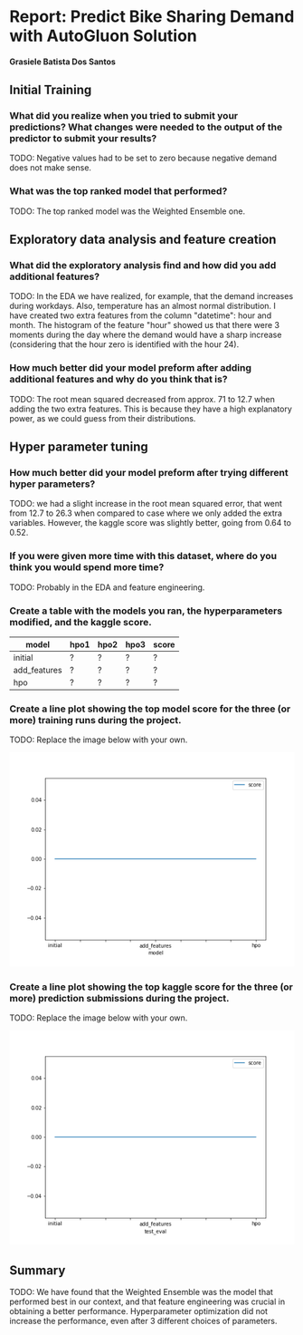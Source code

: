 # Report: Predict Bike Sharing Demand with AutoGluon Solution
#### Grasiele Batista Dos Santos

## Initial Training
### What did you realize when you tried to submit your predictions? What changes were needed to the output of the predictor to submit your results?
TODO: Negative values had to be set to zero because negative demand does not make sense.

### What was the top ranked model that performed?
TODO: The top ranked model was the Weighted Ensemble one.

## Exploratory data analysis and feature creation
### What did the exploratory analysis find and how did you add additional features?
TODO: In the EDA we have realized, for example, that the demand increases during workdays. Also, temperature has an almost normal distribution. I have created two extra features from the column "datetime": hour and month. The histogram of the feature "hour" showed us that there were 3 moments during the day where the demand would have a sharp increase (considering that the hour zero is identified with the hour 24).

### How much better did your model preform after adding additional features and why do you think that is?
TODO: The root mean squared decreased from approx. 71 to 12.7 when adding the two extra features. This is because they have a high explanatory power, as we could guess from their distributions.

## Hyper parameter tuning
### How much better did your model preform after trying different hyper parameters?
TODO: we had a slight increase in the root mean squared error, that went from 12.7 to 26.3 when compared to case where we only added the extra variables. However, the kaggle score was slightly better, going from 0.64 to 0.52.

### If you were given more time with this dataset, where do you think you would spend more time?
TODO: Probably in the EDA and feature engineering.

### Create a table with the models you ran, the hyperparameters modified, and the kaggle score.
|model|hpo1|hpo2|hpo3|score|
|--|--|--|--|--|
|initial|?|?|?|?|
|add_features|?|?|?|?|
|hpo|?|?|?|?|

### Create a line plot showing the top model score for the three (or more) training runs during the project.

TODO: Replace the image below with your own.

![model_train_score.png](img/model_train_score.png)

### Create a line plot showing the top kaggle score for the three (or more) prediction submissions during the project.

TODO: Replace the image below with your own.

![model_test_score.png](img/model_test_score.png)

## Summary
TODO: We have found that the Weighted Ensemble was the model that performed best in our context, and that feature engineering was crucial in obtaining a better performance. Hyperparameter optimization did not increase the performance, even after 3 different choices of parameters.
